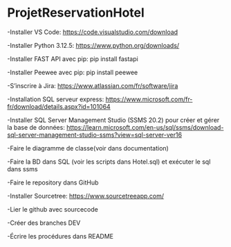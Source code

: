 # ProjetReservationHotel

-Installer VS Code: https://code.visualstudio.com/download

-Installer Python 3.12.5: https://www.python.org/downloads/ 

-Installer FAST API avec pip: pip install fastapi

-Installer Peewee avec pip: pip install peewee

-S’inscrire à Jira: https://www.atlassian.com/fr/software/jira

-Installation SQL serveur express: https://www.microsoft.com/fr-fr/download/details.aspx?id=101064

-Installer SQL Server Management Studio (SSMS 20.2) pour créer et gérer la base de données: https://learn.microsoft.com/en-us/sql/ssms/download-sql-server-management-studio-ssms?view=sql-server-ver16
 
-Faire le diagramme de classe(voir dans documentation)

-Faire la BD dans SQL (voir les scripts dans Hotel.sql) et exécuter le sql dans ssms

-Faire le repository dans GitHub

-Installer Sourcetree: https://www.sourcetreeapp.com/

-Lier le github avec sourcecode

-Créer des branches DEV

-Écrire les procédures dans README